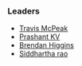 ### Leaders
* [Travis McPeak](mailto:travis.mcpeak@owasp.org)
* [Prashant KV](mailto:kvprashant@owasp.org)
* [Brendan Higgins](mailto:Brendan.Higgins@owasp.org)
* [Siddhartha rao](mailto:siddhartha.rao@owasp.org)

